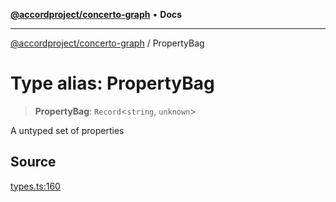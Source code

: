 [**@accordproject/concerto-graph**](../README.md) • **Docs**

***

[@accordproject/concerto-graph](../README.md) / PropertyBag

# Type alias: PropertyBag

> **PropertyBag**: `Record`\<`string`, `unknown`\>

A untyped set of properties

## Source

[types.ts:160](https://github.com/accordproject/lab-concerto-graph/blob/f4094bbe0ab316e66d660c108a0dc8a69f47e2df/src/types.ts#L160)
